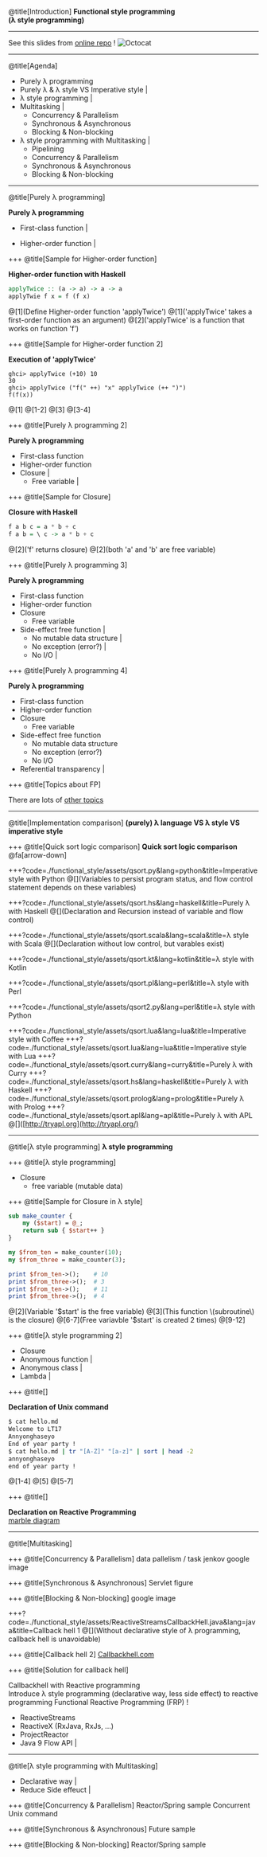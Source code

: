 @title[Introduction]
__Functional style programming__<br />
__(λ style programming)__

---
See this slides from [online repo](https://gitpitch.com/wonha/LT17/master?p=functional_style/) !
![Octocat](https://d1z75bzl1vljy2.cloudfront.net/kitchen-sink/octocat-daftpunkocat.gif)

---
@title[Agenda]

- Purely λ programming
- Purely λ & λ style VS Imperative style |
- λ style programming |
- Multitasking |
    - Concurrency & Parallelism
    - Synchronous & Asynchronous
    - Blocking & Non-blocking
- λ style programming with Multitasking |
    - Pipelining
    - Concurrency & Parallelism
    - Synchronous & Asynchronous
    - Blocking & Non-blocking

---
@title[Purely λ programming]

__Purely λ programming__

- First-class function |
<!-- the language treats function as value(variable) -->
<!-- not all the languages that support first class function is purely functional programming language e.g. JavaScript, Lisp-->
- Higher-order function |
<!-- function that work on other functions (Either takes function as an argument or return function -->

+++
@title[Sample for Higher-order function]

__Higher-order function with Haskell__
```haskell
applyTwice :: (a -> a) -> a -> a
applyTwie f x = f (f x)
```
@[1](Define Higher-order function 'applyTwice')
@[1]('applyTwice' takes a first-order function as an argument)
@[2]('applyTwice' is a function that works on function 'f')

+++
@title[Sample for Higher-order function 2]

<!--Didn't validate yet -->
__Execution of 'applyTwice'__
```
ghci> applyTwice (+10) 10
30
ghci> applyTwice ("f(" ++) "x" applyTwice (++ ")")
f(f(x))
```
@[1]
@[1-2]
@[3]
@[3-4]

+++
@title[Purely λ programming 2]

__Purely λ programming__

- First-class function
- Higher-order function
- Closure |
    - Free variable |
<!-- lexical scoped variable, global variable -->
<!-- research modifying policy of free variable in Perl, Python, Go, Java(Lambda) -->
<!-- In Haskell, free variable is actually a constant, there is no 'variable' in Haskell -->
<!-- In Perl, all the closures has copy of free variable's value within itself -->
<!-- In Java, all the closures(lambdas) shares one free variable, so modifying that free variable is restricted. Only effective final varibale can be used
<!-- In Python, -->
<!-- In Go, -->

+++
@title[Sample for Closure]

<!-- see the java sample for this from Java8 in action of ch11~14, that making function that takes 3 arg into function that takes 2 arg and return a function  -->
__Closure with Haskell__
```haskell
f a b c = a * b + c
f a b = \ c -> a * b + c
```
@[2]('f' returns closure)
@[2](both 'a' and 'b' are free variable)

+++
@title[Purely λ programming 3]

__Purely λ programming__

- First-class function
- Higher-order function
- Closure
    - Free variable
- Side-effect free function |
    - No mutable data structure |
    - No exception (error?) |
    - No I/O |
<!-- A function having side effect can be unpredictable depending on the state of the system-->
<!-- we can expect that side-effect free function returns the same value anytime, with any kind of situation -->
<!-- Java allows side effect in lambda, since we can add/remove values of free variable(Collection) -->

+++
@title[Purely λ programming 4]

__Purely λ programming__

- First-class function
- Higher-order function
- Closure
    - Free variable
- Side-effect free function
    - No mutable data structure
    - No exception (error?)
    - No I/O
- Referential transparency |
<!-- Research definition of REferential transparency -->
<!-- Java method that returns List (List<Customer> findAll(String id))-->
<!-- Tail call-->

+++
@title[Topics about FP]

There are lots of [other topics](https://en.wikipedia.org/wiki/List_of_functional_programming_topics)

---
@title[Implementation comparison]
__(purely) λ language VS λ style VS imperative style__

+++
@title[Quick sort logic comparison]
__Quick sort logic comparison__<br/>
@fa[arrow-down]

+++?code=./functional_style/assets/qsort.py&lang=python&title=Imperative style with Python
@[](Variables to persist program status, and flow control statement depends on these variables)

+++?code=./functional_style/assets/qsort.hs&lang=haskell&title=Purely λ with Haskell
@[](Declaration and Recursion instead of variable and flow control)

+++?code=./functional_style/assets/qsort.scala&lang=scala&title=λ style with Scala
@[](Declaration without low control, but varables exist)

+++?code=./functional_style/assets/qsort.kt&lang=kotlin&title=λ style with Kotlin

+++?code=./functional_style/assets/qsort.pl&lang=perl&title=λ style with Perl

+++?code=./functional_style/assets/qsort2.py&lang=perl&title=λ style with Python

+++?code=./functional_style/assets/qsort.lua&lang=lua&title=Imperative style with Coffee
+++?code=./functional_style/assets/qsort.lua&lang=lua&title=Imperative style with Lua
+++?code=./functional_style/assets/qsort.curry&lang=curry&title=Purely λ with Curry
+++?code=./functional_style/assets/qsort.hs&lang=haskell&title=Purely λ with Haskell
+++?code=./functional_style/assets/qsort.prolog&lang=prolog&title=Purely λ with Prolog
+++?code=./functional_style/assets/qsort.apl&lang=apl&title=Purely λ with APL
@[]([http://tryapl.org](http://tryapl.org/)

---
@title[λ style programming]
__λ style programming__

+++
@title[λ style programming]

- Closure
    - free variable (mutable data)

+++
@title[Sample for Closure in λ style]

```perl
sub make_counter {
    my ($start) = @_;
    return sub { $start++ }
}

my $from_ten = make_counter(10);
my $from_three = make_counter(3);

print $from_ten->();    # 10
print $from_three->();  # 3
print $from_ten->();    # 11
print $from_three->();  # 4
```
@[2](Variable '$start' is the free variable)
@[3](This function \(subroutine\) is the closure)
@[6-7](Free variavble '$start' is created 2 times)
@[9-12]

+++
@title[λ style programming 2]

- Closure
- Anonymous function |
- Anonymous class |
- Lambda |

+++
@title[]

__Declaration of Unix command__
```bash
$ cat hello.md
Welcome to LT17
Annyonghaseyo
End of year party !
$ cat hello.md | tr "[A-Z]" "[a-z]" | sort | head -2
annyonghaseyo
end of year party !
```
@[1-4]
@[5]
@[5-7]

+++
@title[]

__Declaration on Reactive Programming__<br/>
[marble diagram](http://reactivex.io/RxJava/2.x/javadoc/)


---
@title[Multitasking]

+++
@title[Concurrency & Parallelism]
data pallelism / task
jenkov
google image

+++
@title[Synchronous & Asynchronous]
Servlet figure

+++
@title[Blocking & Non-blocking]
google image

+++?code=./functional_style/assets/ReactiveStreamsCallbackHell.java&lang=java&title=Callback hell 1
@[](Without declarative style of λ programming, callback hell is unavoidable)

+++
@title[Callback hell 2]
[Callbackhell.com](callbackhell.com)

+++
@title[Solution for callback hell]

Callbackhell with Reactive programming<br/>
Introduce λ style programming (declarative way, less side effect) to reactive programming
Functional Reactive Programming (FRP) !
- ReactiveStreams
- ReactiveX (RxJava, RxJs, ...)
- ProjectReactor
- Java 9 Flow API |

---
@title[λ style programming with Multitasking]

- Declarative way |
- Reduce Side effeuct |

+++
@title[Concurrency & Parallelism]
Reactor/Spring sample
Concurrent Unix command

+++
@title[Synchronous & Asynchronous]
Future sample

+++
@title[Blocking & Non-blocking]
Reactor/Spring sample
